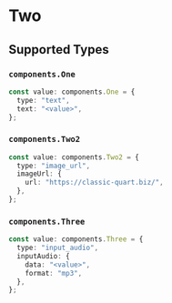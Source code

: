 # Two


## Supported Types

### `components.One`

```typescript
const value: components.One = {
  type: "text",
  text: "<value>",
};
```

### `components.Two2`

```typescript
const value: components.Two2 = {
  type: "image_url",
  imageUrl: {
    url: "https://classic-quart.biz/",
  },
};
```

### `components.Three`

```typescript
const value: components.Three = {
  type: "input_audio",
  inputAudio: {
    data: "<value>",
    format: "mp3",
  },
};
```

